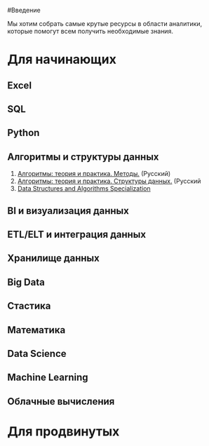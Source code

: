 #Введение

Мы хотим собрать самые крутые ресурсы в области аналитики, которые помогут всем получить необходимые знания.



# Для начинающих

## Excel


## SQL


## Python


## Алгоритмы и структуры данных

1. [Алгоритмы: теория и практика. Методы.](https://stepik.org/course/217/promo#toc) (Русский)
2. [Алгоритмы: теория и практика. Структуры данных.](https://stepik.org/course/1547/promo#toc)  (Русский
3. [Data Structures and Algorithms Specialization](https://www.coursera.org/specializations/data-structures-algorithms)

## BI и визуализация данных

## ETL/ELT и интеграция данных 

## Хранилище данных


## Big Data


## Стастика


## Математика


## Data Science


## Machine Learning


## Облачные вычисления




# Для продвинутых
